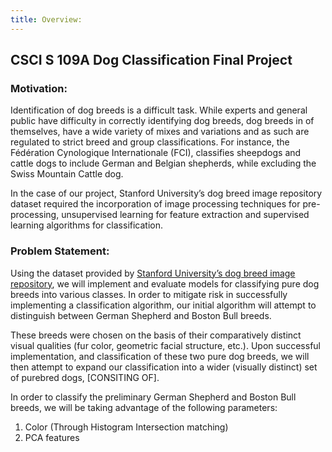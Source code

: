 ```yaml
---
title: Overview:
---
```



## CSCI S 109A Dog Classification Final Project

### Motivation:
Identification of dog breeds is a difficult task. While experts and general public have difficulty in correctly identifying dog breeds, dog breeds in of themselves, have a wide variety of mixes and variations and as such are regulated to strict breed and group classifications. For instance, the Fédération Cynologique Internationale (FCI), classifies sheepdogs and cattle dogs to include German and Belgian shepherds, while excluding the Swiss Mountain Cattle dog.

In the case of our project, Stanford University’s dog breed image repository dataset required the incorporation of image processing techniques for pre-processing, unsupervised learning for feature extraction and supervised learning algorithms for classification. 

### Problem Statement:

Using the dataset provided by [Stanford University’s dog breed image repository](http://vision.stanford.edu/aditya86/ImageNetDogs/), we will implement and evaluate models for classifying pure dog breeds into various classes.
In order to mitigate risk in successfully implementing a classification algorithm, our initial algorithm will attempt to distinguish between German Shepherd and Boston Bull breeds. 

These breeds were chosen on the basis of their comparatively distinct visual qualities (fur color, geometric facial structure, etc.). Upon successful implementation, and classification of these two pure dog breeds, we will then attempt to expand our classification into a wider (visually distinct) set of purebred dogs, [CONSITING OF]. 

In order to classify the preliminary German Shepherd and Boston Bull breeds, we will be taking advantage of the following parameters:

1. Color (Through Histogram Intersection matching)
2. PCA features
